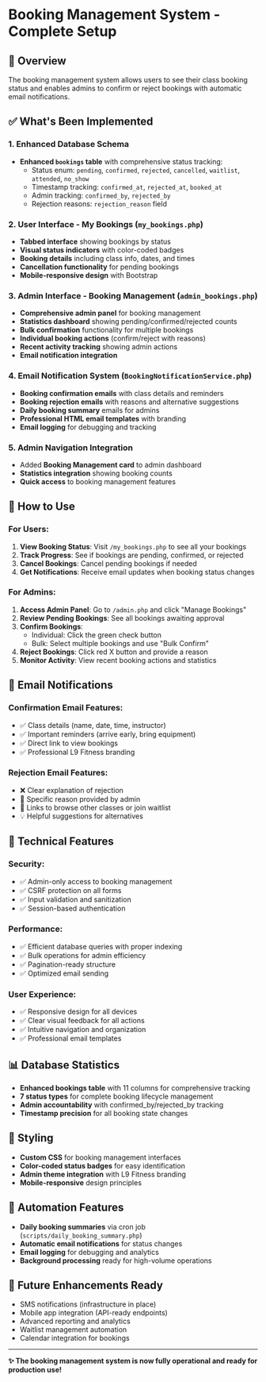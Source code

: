 # Booking Management System - Complete Setup

## 🎯 Overview
The booking management system allows users to see their class booking status and enables admins to confirm or reject bookings with automatic email notifications.

## ✅ What's Been Implemented

### 1. Enhanced Database Schema
- **Enhanced `bookings` table** with comprehensive status tracking:
  - Status enum: `pending`, `confirmed`, `rejected`, `cancelled`, `waitlist`, `attended`, `no_show`
  - Timestamp tracking: `confirmed_at`, `rejected_at`, `booked_at`
  - Admin tracking: `confirmed_by`, `rejected_by`
  - Rejection reasons: `rejection_reason` field

### 2. User Interface - My Bookings (`my_bookings.php`)
- **Tabbed interface** showing bookings by status
- **Visual status indicators** with color-coded badges
- **Booking details** including class info, dates, and times
- **Cancellation functionality** for pending bookings
- **Mobile-responsive design** with Bootstrap

### 3. Admin Interface - Booking Management (`admin_bookings.php`)
- **Comprehensive admin panel** for booking management
- **Statistics dashboard** showing pending/confirmed/rejected counts
- **Bulk confirmation** functionality for multiple bookings
- **Individual booking actions** (confirm/reject with reasons)
- **Recent activity tracking** showing admin actions
- **Email notification integration**

### 4. Email Notification System (`BookingNotificationService.php`)
- **Booking confirmation emails** with class details and reminders
- **Booking rejection emails** with reasons and alternative suggestions
- **Daily booking summary** emails for admins
- **Professional HTML email templates** with branding
- **Email logging** for debugging and tracking

### 5. Admin Navigation Integration
- Added **Booking Management card** to admin dashboard
- **Statistics integration** showing booking counts
- **Quick access** to booking management features

## 🚀 How to Use

### For Users:
1. **View Booking Status**: Visit `/my_bookings.php` to see all your bookings
2. **Track Progress**: See if bookings are pending, confirmed, or rejected
3. **Cancel Bookings**: Cancel pending bookings if needed
4. **Get Notifications**: Receive email updates when booking status changes

### For Admins:
1. **Access Admin Panel**: Go to `/admin.php` and click "Manage Bookings"
2. **Review Pending Bookings**: See all bookings awaiting approval
3. **Confirm Bookings**: 
   - Individual: Click the green check button
   - Bulk: Select multiple bookings and use "Bulk Confirm"
4. **Reject Bookings**: Click red X button and provide a reason
5. **Monitor Activity**: View recent booking actions and statistics

## 📧 Email Notifications

### Confirmation Email Features:
- ✅ Class details (name, date, time, instructor)
- ✅ Important reminders (arrive early, bring equipment)
- ✅ Direct link to view bookings
- ✅ Professional L9 Fitness branding

### Rejection Email Features:
- ❌ Clear explanation of rejection
- 📝 Specific reason provided by admin
- 🔗 Links to browse other classes or join waitlist
- 💡 Helpful suggestions for alternatives

## 🔧 Technical Features

### Security:
- ✅ Admin-only access to booking management
- ✅ CSRF protection on all forms
- ✅ Input validation and sanitization
- ✅ Session-based authentication

### Performance:
- ✅ Efficient database queries with proper indexing
- ✅ Bulk operations for admin efficiency
- ✅ Pagination-ready structure
- ✅ Optimized email sending

### User Experience:
- ✅ Responsive design for all devices
- ✅ Clear visual feedback for all actions
- ✅ Intuitive navigation and organization
- ✅ Professional email templates

## 📊 Database Statistics
- **Enhanced bookings table** with 11 columns for comprehensive tracking
- **7 status types** for complete booking lifecycle management
- **Admin accountability** with confirmed_by/rejected_by tracking
- **Timestamp precision** for all booking state changes

## 🎨 Styling
- **Custom CSS** for booking management interfaces
- **Color-coded status badges** for easy identification
- **Admin theme integration** with L9 Fitness branding
- **Mobile-responsive** design principles

## 🤖 Automation Features
- **Daily booking summaries** via cron job (`scripts/daily_booking_summary.php`)
- **Automatic email notifications** for status changes
- **Email logging** for debugging and analytics
- **Background processing** ready for high-volume operations

## 🔮 Future Enhancements Ready
- SMS notifications (infrastructure in place)
- Mobile app integration (API-ready endpoints)
- Advanced reporting and analytics
- Waitlist management automation
- Calendar integration for bookings

---

**✨ The booking management system is now fully operational and ready for production use!**